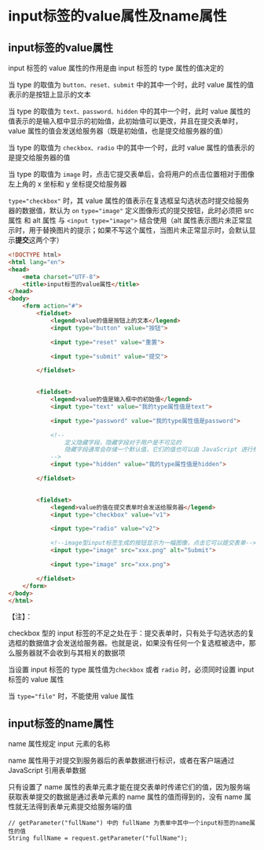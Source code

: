 # input标签的value属性及name属性

## input标签的value属性

input 标签的 value 属性的作用是由 input 标签的 type 属性的值决定的

当 type 的取值为 `button、reset、submit` 中的其中一个时，此时 value 属性的值表示的是按钮上显示的文本

当 type 的取值为 `text、password、hidden` 中的其中一个时，此时 value 属性的值表示的是输入框中显示的初始值，此初始值可以更改，并且在提交表单时，value 属性的值会发送给服务器（既是初始值，也是提交给服务器的值）

当 type 的取值为 `checkbox、radio` 中的其中一个时，此时 value 属性的值表示的是提交给服务器的值

当 type 的取值为 `image` 时，点击它提交表单后，会将用户的点击位置相对于图像左上角的 x 坐标和 y 坐标提交给服务器

`type="checkbox"` 时，其 value 属性的值表示在复选框呈勾选状态时提交给服务器的数据值，默认为 `on`
`type="image"` 定义图像形式的提交按钮，此时必须把 src 属性 和 alt 属性 与 `<input type="image">` 结合使用（alt 属性表示图片未正常显示时，用于替换图片的提示；如果不写这个属性，当图片未正常显示时，会默认显示**提交**这两个字）

```html
<!DOCTYPE html>
<html lang="en">
<head>
    <meta charset="UTF-8">
    <title>input标签的value属性</title>
</head>
<body>
    <form action="#">
        <fieldset>
            <legend>value的值是按钮上的文本</legend>
            <input type="button" value="按钮"> 

            <input type="reset" value="重置"> 

            <input type="submit" value="提交"> 

        </fieldset>
        

        <fieldset>
            <legend>value的值是输入框中的初始值</legend>
            <input type="text" value="我的type属性值是text"> 

            <input type="password" value="我的type属性值是password"> 

            <!--
                定义隐藏字段，隐藏字段对于用户是不可见的
                隐藏字段通常会存储一个默认值，它们的值也可以由 JavaScript 进行修改
            -->
            <input type="hidden" value="我的type属性值是hidden"> 

        </fieldset>
        

        <fieldset>
            <legend>value的值在提交表单时会发送给服务器</legend>
            <input type="checkbox" value="v1"> 

            <input type="radio" value="v2"> 

            <!--image型input标签生成的按钮显示为一幅图像，点击它可以提交表单-->
            <input type="image" src="xxx.png" alt="Submit"> 

            <input type="image" src="xxx.png"> 

        </fieldset>
    </form>
</body>
</html>

```

【注】：

checkbox 型的 input 标签的不足之处在于：提交表单时，只有处于勾选状态的复选框的数据值才会发送给服务器。也就是说，如果没有任何一个复选框被选中，那么服务器就不会收到与其相关的数据项

当设置 input 标签的 type 属性值为`checkbox` 或者 `radio` 时，必须同时设置 input 标签的 value 属性

当 `type="file"` 时，不能使用 value 属性



## input标签的name属性

name 属性规定 input 元素的名称

name 属性用于对提交到服务器后的表单数据进行标识，或者在客户端通过 JavaScript 引用表单数据

只有设置了 name 属性的表单元素才能在提交表单时传递它们的值，因为服务端获取表单提交的数据是通过表单元素的 name 属性的值而得到的，没有 name 属性就无法得到表单元素提交给服务端的值

```
// getParameter("fullName") 中的 fullName 为表单中其中一个input标签的name属性的值
String fullName = request.getParameter("fullName");
```

